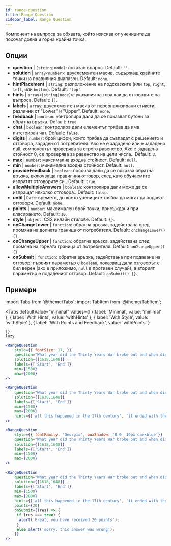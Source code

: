 ```yaml
---
id: range-question
title: Range Question
sidebar_label: Range Question
---
```


Компонент на въпроса за обхвата, който изисква от учениците да посочат долна и горна крайна точка.

## Опции

* __question__ | `(string|node)`: показан въпрос. Default: `''`.
* __solution__ | `array<number>`: двуелементен масив, съдържащ крайните точки на правилния диапазон. Default: `none`.
* __hintPlacement__ | `string`: разположение на подсказките (или `top`, `right`, `left`, или `bottom`). Default: `'top'`.
* __hints__ | `array<(string|node)>`: указания за това как да отговорите на въпроса. Default: `[]`.
* __labels__ | `array`: двуелементен масив от персонализирани етикети, различни от "Lower" и "Upper". Default: `none`.
* __feedback__ | `boolean`: контролира дали да се показват бутони за обратна връзка. Default: `true`.
* __chat__ | `boolean`: контролира дали елементът трябва да има интегриран чат. Default: `false`.
* __digits__ | `number`: брой цифри, които трябва да съвпадат с решението и отговора, зададен от потребителя. Ако не е зададено или е зададено null, компонентът проверява за строго равенство. Ако е зададена стойност 0, се проверява за равенство на цели числа.. Default: `3`.
* __max__ | `number`: максимална входна стойност. Default: `null`.
* __min__ | `number`: минимална входна стойност. Default: `null`.
* __provideFeedback__ | `boolean`: посочва дали да се показва обратна връзка, включваща правилния отговор, след като обучаемите изпратят отговорите си.. Default: `true`.
* __allowMultipleAnswers__ | `boolean`: контролира дали може да се изпращат няколко отговора.. Default: `false`.
* __until__ | `Date`: времето, до което учениците трябва да могат да подават отговори. Default: `none`.
* __points__ | `number`: максимален брой точки, присъждани при класирането. Default: `10`.
* __style__ | `object`: CSS инлайн стилове. Default: `{}`.
* __onChangeLower__ | `function`: обратна връзка, задействана след промяна на долната граница от потребителя. Default: `onChangeLower() {}`.
* __onChangeUpper__ | `function`: обратна връзка, задействана след промяна на горната граница от потребителя. Default: `onChangeUpper() {}`.
* __onSubmit__ | `function`: обратна връзка, задействана при подаване на отговор; първият параметър е `boolean`, показващ дали отговорът е бил верен (ако е приложимо, `null` в противен случай), а вторият параметър е подаденият отговор. Default: `onSubmit() {}`.


## Примери

import Tabs from '@theme/Tabs';
import TabItem from '@theme/TabItem';

<Tabs
    defaultValue="minimal"
    values={[
        { label: 'Minimal', value: 'minimal' },
        { label: 'With Hints', value: 'withHints' },
        { label: 'With Style', value: 'withStyle' },
        { label: 'With Points and Feedback', value: 'withPoints' }
        
    ]}
    lazy
>

<TabItem value="minimal">

```jsx live
<RangeQuestion
    style={{ fontSize: 17, }}
    question="What year did the Thirty Years War broke out and when did it?"
    solution={[1618,1648]}
    labels={['Start', 'End']}
    min={1500}
    max={2000}
/>
```

</TabItem>

<TabItem value="withHints">

```jsx live
<RangeQuestion
    question="What year did the Thirty Years War broke out and when did it?"
    solution={[1618,1648]}
    labels={['Start', 'End']}
    min={1500}
    max={2000}
    hints={['all this happened in the 17th century', 'it ended with the Peace of Westphalia in 1648']}
/>
```

</TabItem>

<TabItem value="withStyle">

```jsx live
<RangeQuestion
    style={{ fontFamily: 'Georgia', boxShadow: '0 0  10px darkblue'}}
    question="What year did the Thirty Years War broke out and when did it?"
    solution={[1618,1648]}
    labels={['Start', 'End']}
    min={1500}
    max={2000}
/>
```

</TabItem>

<TabItem value="withPoints">

```jsx live
<RangeQuestion
    question="What year did the Thirty Years War broke out and when did it?"
    solution={[1618,1648]}
    labels={['Start', 'End']}
    min={1500}
    max={2000}
    hints={['all this happened in the 17th century', 'it ended with the Peace of Westphalia in 1648']}
    points={20}
    onSubmit={(res) => {
     if (res === true) {
      alert('Great, you have received 20 points');
     }
     else alert('sorry, this answer was wrong');
    }}
/>
```

</TabItem>

</Tabs>
